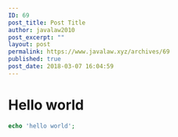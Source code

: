 ```yaml
---
ID: 69
post_title: Post Title
author: javalaw2010
post_excerpt: ""
layout: post
permalink: https://www.javalaw.xyz/archives/69
published: true
post_date: 2018-03-07 16:04:59
---
```

# Hello world
```php
echo 'hello world';
```
<!--stackedit_data:
eyJoaXN0b3J5IjpbLTEyOTA0MTY1MDJdfQ==
-->